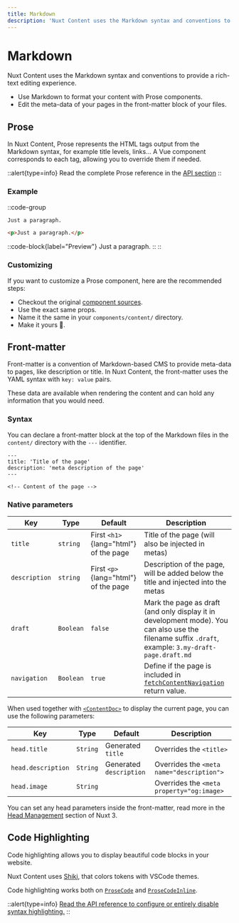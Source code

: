 ```yaml
---
title: Markdown
description: 'Nuxt Content uses the Markdown syntax and conventions to provide a rich-text editing experience.'
---
```


# Markdown

Nuxt Content uses the Markdown syntax and conventions to provide a rich-text editing experience.

- Use Markdown to format your content with Prose components.
- Edit the meta-data of your pages in the front-matter block of your files.

## Prose

In Nuxt Content, Prose represents the HTML tags output from the Markdown syntax, for example title levels, links... A Vue component corresponds to each tag, allowing you to override them if needed.

::alert{type=info}
Read the complete Prose reference in the [API section](/api/components/prose)
::

### Example

::code-group

  ```markdown [Markdown]
  Just a paragraph.
  ```

  ```html [Output]
  <p>Just a paragraph.</p>
  ```

  ::code-block{label="Preview"}
  Just a paragraph.
  ::
::

### Customizing

If you want to customize a Prose component, here are the recommended steps:

- Checkout the original [component sources](https://github.com/nuxt/content/tree/main/src/runtime/components/Prose).
- Use the exact same props.
- Name it the same in your `components/content/` directory.
- Make it yours 🚀.

## Front-matter

Front-matter is a convention of Markdown-based CMS to provide meta-data to pages, like description or title. In Nuxt Content, the front-matter uses the YAML syntax with `key: value` pairs.

These data are available when rendering the content and can hold any information that you would need.

### Syntax

You can declare a front-matter block at the top of the Markdown files in the `content/` directory with the `---` identifier.

```md[content/index.md]
---
title: 'Title of the page'
description: 'meta description of the page'
---

<!-- Content of the page -->
```

### Native parameters

| Key | Type | Default | Description |
|---------|--------| -----|-----|
| `title` | `string` | First `<h1>`{lang="html"} of the page | Title of the page (will also be injected in metas) |
| `description` | `string` | First `<p>`{lang="html"} of the page | Description of the page, will be added below the title and injected into the metas |
| `draft` | `Boolean` | `false` | Mark the page as draft (and only display it in development mode). You can also use the filename suffix `.draft`, example: `3.my-draft-page.draft.md` |
| `navigation` | `Boolean` | `true` | Define if the page is included in [`fetchContentNavigation`](/guide/displaying/navigation) return value. |

When used together with [`<ContentDoc>`](/guide/displaying/rendering#contentdoc-) to display the current page, you can use the following parameters:

| Key | Type | Default | Description |
|---------|--------| -----|-----|
| `head.title` | `String` | Generated `title` | Overrides the `<title>` |
| `head.description` | `String` | Generated `description` | Overrides the `<meta name="description">` |
| `head.image` | `String` |  | Overrides the `<meta property="og:image>` |

You can set any head parameters inside the front-matter, read more in the [Head Management](https://v3.nuxtjs.org/guide/features/head-management) section of Nuxt 3.

## Code Highlighting

Code highlighting allows you to display beautiful code blocks in your website.

Nuxt Content uses [Shiki](https://github.com/shikijs/shiki), that colors tokens with VSCode themes.

Code highlighting works both on [`ProseCode`](/api/components/prose#prosecode) and [`ProseCodeInline`](/api/components/prose#prosecodeinline).

::alert{type=info}
[Read the API reference to configure or entirely disable syntax highlighting.](/api/configuration#highlighting)
::
